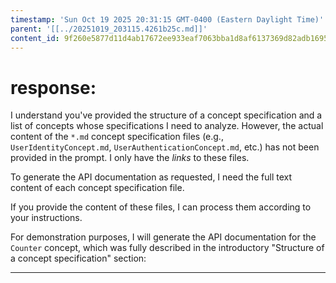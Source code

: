 ```yaml
---
timestamp: 'Sun Oct 19 2025 20:31:15 GMT-0400 (Eastern Daylight Time)'
parent: '[[../20251019_203115.4261b25c.md]]'
content_id: 9f260e5877d11d4ab17672ee933eaf7063bba1d8af6137369d82adb1695f843b
---
```


# response:

I understand you've provided the structure of a concept specification and a list of concepts whose specifications I need to analyze. However, the actual content of the `*.md` concept specification files (e.g., `UserIdentityConcept.md`, `UserAuthenticationConcept.md`, etc.) has not been provided in the prompt. I only have the *links* to these files.

To generate the API documentation as requested, I need the full text content of each concept specification file.

If you provide the content of these files, I can process them according to your instructions.

For demonstration purposes, I will generate the API documentation for the `Counter` concept, which was fully described in the introductory "Structure of a concept specification" section:

***
